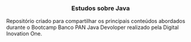 <h3 align="center"> Estudos sobre Java </h3>


Repositório criado para compartilhar os principais conteúdos abordados durante o Bootcamp Banco PAN Java Devoloper realizado pela Digital Inovation One.

